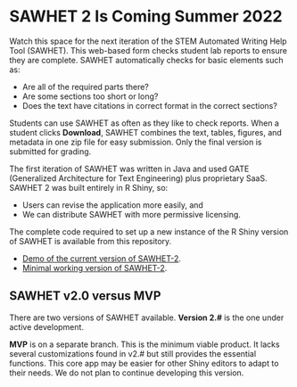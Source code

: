# SAWHET 2 Is Coming Summer 2022
Watch this space for the next iteration of the STEM Automated Writing Help Tool (SAWHET). This web-based form checks student lab reports to ensure they are complete. SAWHET automatically checks for basic elements such as:

* Are all of the required parts there?
* Are some sections too short or long?
* Does the text have citations in correct format in the correct sections?

Students can use SAWHET as often as they like to check reports. When a student clicks __Download__, SAWHET combines the text, tables, figures, and metadata in one zip file for easy submission. Only the final version is submitted for grading. 

The first iteration of SAWHET was written in Java and used GATE (Generalized Architecture for Text Engineering) plus proprietary SaaS. SAWHET 2 was built entirely in R Shiny, so:

* Users can revise the application more easily, and
* We can distribute SAWHET with more permissive licensing.

The complete code required to set up a new instance of the R Shiny version of SAWHET is available from this repository. 

* [Demo of the current version of SAWHET-2](https://evan-cutler-anway.shinyapps.io/sawhet-draft/). 
* [Minimal working version of SAWHET-2](https://yelr6j-dan-johnson.shinyapps.io/sawhet2/). 


## SAWHET v2.0 versus MVP

There are two versions of SAWHET available. **Version 2.#** is the one under active development.  

__MVP__ is on a separate branch. This is the minimum viable product. It lacks several customizations found in v2.# but still provides the essential functions. This core app may be easier for other Shiny editors to adapt to their needs. We do not plan to continue developing this version.   
